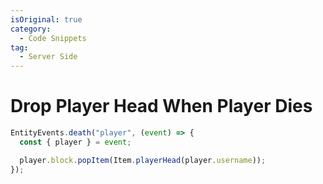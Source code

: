 ```yaml
---
isOriginal: true
category:
  - Code Snippets
tag:
  - Server Side
---
```


# Drop Player Head When Player Dies

```js
EntityEvents.death("player", (event) => {
  const { player } = event;

  player.block.popItem(Item.playerHead(player.username));
});
```
